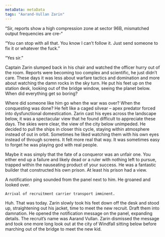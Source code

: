 ```yaml
---
metaData: metaData
tags: "Aarand-Vullan Zarin"
---
```


“Sir, reports show a high compression zone at sector 96B, mismatched output frequencies are cre-“

“You can stop with all that. You know I can’t follow it. Just send someone to fix it or whatever the fuck.”

“Yes sir.”

Captain Zarin slumped back in his chair and watched the officer hurry out of the room. Reports were becoming too complex and scientific, he just didn’t care. These days it was less about warfare tactics and domination and more about watching the damn rocks in the sky turn. He put his feet up on the station desk, looking out of the bridge window, seeing the planet below. When did everything get so boring? 

Where did someone like him go when the war was over? When the conquesting was done? He felt like a caged silvear – apex predator forced into dysfunctional domestication. Zarin cast his eyes across the landscape below, it was a spectacular view that he found difficult to appreciate these days. The skies were clear, the view of the city below unimpeded. He decided to pull the ships in closer this cycle, staying within atmosphere instead of out in orbit. Sometimes he liked watching them with his own eyes instead of through screens. It felt more real that way. It was sometimes easy to forget he was playing god with real people. 

Maybe it was simply that the fate of a conqueror was an unfair one. You either end up a failure and likely dead or a ruler with nothing left to pursue, trapped within the nauseating product of your success. He was a fantastic builder that constructed his own prison. At least his prison had a view.

A notification ping sounded from the panel next to him. He groaned and looked over. 
```
Arrival of recruitment carrier transport imminent. 
```
Huh. That was today. Zarin slowly took his feet down off the desk and stood up, straightening out his jacket, time to meet the new recruit. Draft them into damnation. He opened the notification message on the panel, expanding details. The recruit’s name was Aarand Vullan. Zarin dismissed the message and took one more long look out at the city of Windfall sitting below before marching out of the bridge to meet the new kid.